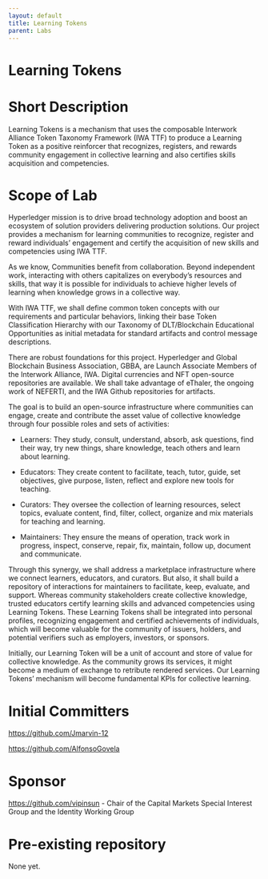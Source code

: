 ```yaml
---
layout: default
title: Learning Tokens
parent: Labs
---
```


# Learning Tokens

# Short Description
Learning Tokens is a mechanism that uses the composable Interwork Alliance Token Taxonomy Framework (IWA TTF) to produce a Learning Token as a positive reinforcer that recognizes, registers, and rewards community engagement in collective learning and also certifies skills acquisition and competencies. 

# Scope of Lab
Hyperledger mission is to drive broad technology adoption and boost an ecosystem of solution providers delivering production solutions. Our project provides a mechanism for learning communities to recognize, register and reward individuals’ engagement and certify the acquisition of new skills and competencies using IWA TTF.

As we know, Communities benefit from collaboration. Beyond independent work, interacting with others capitalizes on everybody’s resources and skills, that way it is possible for individuals to achieve higher levels of learning when knowledge grows in a collective way. 

With IWA TTF, we shall define common token concepts with our requirements and particular behaviors, linking their base Token Classification Hierarchy with our Taxonomy of DLT/Blockchain Educational Opportunities as initial metadata for standard artifacts and control message descriptions.

There are robust foundations for this project. Hyperledger and Global Blockchain Business Association, GBBA, are Launch Associate Members of the Interwork Alliance, IWA. Digital currencies and NFT open-source repositories are available. We shall take advantage of eThaler, the ongoing work of NEFERTI, and the IWA Github repositories for artifacts.

The goal is to build an open-source infrastructure where communities can engage, create and contribute the asset value of collective knowledge through four possible roles and sets of activities:

- Learners:
  They study, consult, understand, absorb, ask questions, find their way, try new things, share knowledge, teach others and learn about learning.
  
- Educators:
  They create content to facilitate, teach, tutor, guide, set objectives, give purpose, listen, reflect and explore new tools for teaching.
  
- Curators:
  They oversee the collection of learning resources, select topics, evaluate content, find, filter, collect, organize and mix materials for teaching and learning.
  
- Maintainers:
  They ensure the means of operation, track work in progress, inspect, conserve, repair, fix, maintain, follow up, document and communicate.

Through this synergy, we shall address a marketplace infrastructure where we connect learners, educators, and curators. But also, it shall build a repository of interactions for maintainers to facilitate, keep, evaluate, and support.
Whereas community stakeholders create collective knowledge, trusted educators certify learning skills and advanced competencies using Learning Tokens. These Learning Tokens shall be integrated into personal profiles, recognizing engagement and certified achievements of individuals, which will become valuable for the community of issuers, holders, and potential verifiers such as employers, investors, or sponsors.

Initially, our Learning Token will be a unit of account and store of value for collective knowledge. As the community grows its services, it might become a medium of exchange to retribute rendered services.
Our Learning Tokens’ mechanism will become fundamental KPIs for collective learning.

# Initial Committers
https://github.com/Jmarvin-12

https://github.com/AlfonsoGovela

# Sponsor
https://github.com/vipinsun - Chair of the Capital Markets Special Interest Group and the Identity Working Group

# Pre-existing repository
None yet.

